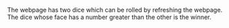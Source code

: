 The webpage has two dice which can be rolled by refreshing the webpage.
The dice whose face has a number greater than the other is the winner.
